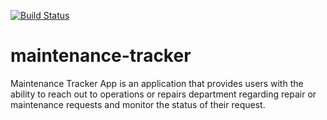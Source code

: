 [![Build Status](https://travis-ci.org/anneKay/maintenance-tracker.svg?branch=test-cases)](https://travis-ci.org/anneKay/maintenance-tracker)

# maintenance-tracker

Maintenance Tracker App is an application that provides users with the ability to reach out to operations or repairs department regarding repair or maintenance requests and monitor the status of their request.
